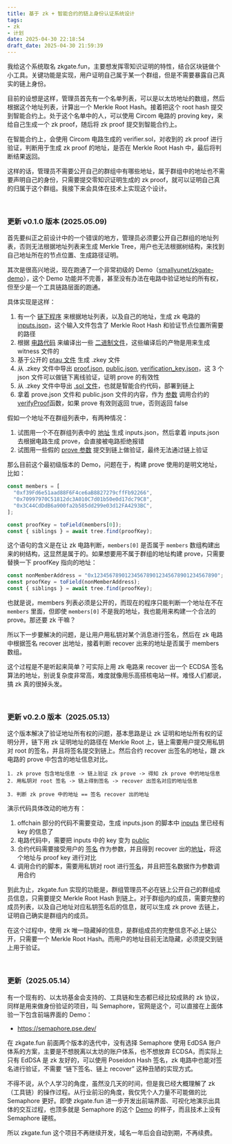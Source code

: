 ```yaml
---
title: 基于 zk + 智能合约的链上身份认证系统设计
tags: 
- zk
- 计划
date: 2025-04-30 22:18:54
draft_date: 2025-04-30 21:59:39
---
```


我给这个系统取名 zkgate.fun，主要想发挥零知识证明的特性，结合区块链做个小工具。关键功能是实现，用户证明自己属于某一个群组，但是不需要暴露自己真实的链上身份。

目前的设想是这样，管理员首先有一个名单列表，可以是以太坊地址的数组，然后根据这个地址列表，计算出一个 Merkle Root Hash。接着把这个 root hash 提交到智能合约上。处于这个名单中的人，可以使用 Circom 电路的 proving key，来给自己生成一个 zk proof，随后将 zk proof 提交到智能合约上。

在智能合约上，会使用 Circom 电路生成的 verifier.sol，对收到的 zk proof 进行验证，判断用于生成 zk proof 的地址，是否在 Merkle Root Hash 中，最后将判断结果返回。

这样的话，管理员不需要公开自己的群组中有哪些地址，属于群组中的地址也不需要声明自己的身份，只需要提交零知识证明生成的 zk proof，就可以证明自己真的归属于这个群组。我接下来会具体在技术上实现这个设计。

<br>

### 更新 v0.1.0 版本 (2025.05.09)

首先要纠正之前设计中的一个错误的地方，管理员必须要公开自己群组的地址列表，否则无法根据地址列表来生成 Merkle Tree，用户也无法根据树结构，来找到自己地址所在的节点位置、生成路径证明。

其次是很高兴地说，现在跑通了一个非常初级的 Demo（[smallyunet/zkgate-demo](https://github.com/smallyunet/zkgate-demo)），这个 Demo 功能并不完善，甚至没有办法在电路中验证地址的所有权，但至少是一个工具链路层面的跑通。

具体实现是这样：

1. 有一个 [链下程序](https://github.com/smallyunet/zkgate-demo/blob/v0.1.0/offchain/smt.js) 来根据地址列表，以及自己的地址，生成 zk 电路的 [inputs.json](https://github.com/smallyunet/zkgate-demo/blob/v0.1.0/offchain/inputs.json)，这个输入文件包含了 Merkle Root Hash 和验证节点位置所需要的路径
2. 根据 [电路代码](https://github.com/smallyunet/zkgate-demo/blob/v0.1.0/circuits/merkleSmtProof.circom) 来编译出一些 [二进制文件](https://github.com/smallyunet/zkgate-demo/tree/main/circuits/build)，这些编译后的产物是用来生成 witness 文件的
3. 基于公开的 [ptau 文件](https://github.com/smallyunet/zkgate-demo/blob/v0.1.0/circuits/run.sh#L17-L28) 生成 .zkey 文件
4. 从 .zkey 文件中导出 [proof.json](https://github.com/smallyunet/zkgate-demo/blob/v0.1.0/circuits/proof.json), [public.json](https://github.com/smallyunet/zkgate-demo/blob/v0.1.0/circuits/public.json), [verification_key.json](https://github.com/smallyunet/zkgate-demo/blob/v0.1.0/circuits/verification_key.json)，这 3 个 json 文件可以做链下离线验证，证明 prove 的有效性
5. 从 .zkey 文件中导出 [.sol 文件](https://github.com/smallyunet/zkgate-demo/blob/v0.1.0/circuits/contracts/Groth16Verifier.sol)，也就是智能合约代码，部署到链上
6. 拿着 prove.json 文件和 public.json 文件的内容，作为 [参数](https://github.com/smallyunet/zkgate-demo/blob/v0.1.0/hardhat/scripts/prove.js#L41) 调用合约的 [verifyProof](https://github.com/smallyunet/zkgate-demo/blob/v0.1.0/circuits/contracts/Groth16Verifier.sol)函数，如果 prove 有效则返回 true，否则返回 false

假如一个地址不在群组列表中，有两种情况：

1. 试图用一个不在群组列表中的 [地址](https://github.com/smallyunet/zkgate-demo/blob/v0.1.0/offchain/smt_non_member.js#L24) 生成 inputs.json，然后拿着 inputs.json 去根据电路生成 prove，会直接被电路拒绝报错
2. 试图用一些假的 [prove 参数](https://github.com/smallyunet/zkgate-demo/blob/v0.1.0/hardhat/scripts/fakeProofWithCorrectRoot.js#L26) 提交到链上做验证，最终无法通过链上验证

那么目前这个最初级版本的 Demo，问题在于，构建 prove 使用的是明文地址，比如：

```js
const members = [
  "0xf39Fd6e51aad88F6F4ce6aB8827279cffFb92266",
  "0x70997970C51812dc3A010C7d01b50e0d17dc79C8",
  "0x3C44CdDdB6a900fa2b585dd299e03d12FA4293BC",
];

const proofKey = toField(members[0]);
const { siblings } = await tree.find(proofKey);
```

这个语句的含义是在让 zk 电路判断，`members[0]` 是否属于 `members` 数组构建出来的树结构，这显然是属于的。如果想要用不属于群组的地址构建 prove，只需要替换一下 proofKey 指向的地址：

```js
const nonMemberAddress = "0x1234567890123456789012345678901234567890";
const proofKey = toField(nonMemberAddress);
const { siblings } = await tree.find(proofKey);
```

也就是说，members 列表必须是公开的，而现在的程序只能判断一个地址在不在 `members` 里面，但即使 `members[0]` 不是我的地址，我也能用来构建一个合法的 prove。那还要 zk 干嘛？

所以下一步要解决的问题，是让用户用私钥对某个消息进行签名，然后在 zk 电路中根据签名 recover 出地址，接着判断 recover 出来的地址是否属于 members 数组。

这个过程是不是听起来简单？可实际上用 zk 电路来 recover 出一个 ECDSA 签名算法的地址，别说复杂度非常高，难度就像用乐高搭核电站一样。难怪人们都说，搞 zk 真的很掉头发。

<br>

### 更新 v0.2.0 版本（2025.05.13）

这个版本解决了验证地址所有权的问题，基本思路是让 zk 证明和地址所有权的证明分开，链下用 zk 证明地址的路径在 Merkle Root 上，链上需要用户提交用私钥对 root 的签名，并且将签名提交到链上。然后合约 recover 出签名的地址，跟 zk 电路的 prove 中包含的地址信息对比。

```
1. zk prove 包含地址信息 -> 链上验证 zk prove -> 得知 zk prove 中的地址信息
2. 用私钥对 root 签名 -> 链上得到签名 -> recover 出签名对应的地址信息

3. 判断 zk prove 中的地址 == 签名 recover 出的地址
```

演示代码具体改动的地方有：

1. offchain 部分的代码不需要变动，生成 inputs.json 的脚本中 [inputs](https://github.com/smallyunet/zkgate-demo/blob/v0.2.0/offchain/smt.js#L37) 里已经有 key 的信息了 
2. 电路代码中，需要把 inputs 中的 key 变为 [public](https://github.com/smallyunet/zkgate-demo/blob/v0.2.0/circuits/merkleSmtProof.circom#L27)
3. 合约代码需要接受用户的 [签名](https://github.com/smallyunet/zkgate-demo/blob/v0.2.0/hardhat/contracts/ZkGateRegistry.sol#L38) 作为参数，并且得到 recover 出的[地址](https://github.com/smallyunet/zkgate-demo/blob/v0.2.0/hardhat/contracts/ZkGateRegistry.sol#L49)，将这个地址与 proof key 进行对比
4. 调用合约的脚本，需要用私钥对 root 进行[签名](https://github.com/smallyunet/zkgate-demo/blob/v0.2.0/hardhat/scripts/prove.js#L44-L45)，并且把签名数据作为参数调用合约

到此为止，zkgate.fun 实现的功能是，群组管理员不必在链上公开自己的群组成员信息，只需要提交 Merkle Root Hash 到链上。对于群组内的成员，需要完整的成员列表，以及自己地址对应私钥签名后的信息，就可以生成 zk prove 去链上，证明自己确实是群组内的成员。

在这个过程中，使用 zk 唯一隐藏掉的信息，是群组成员的完整信息不必上链公开，只需要一个 Merkle Root Hash。而用户的地址目前无法隐藏，必须提交到链上用于验证。

<br>

### 更新（2025.05.14）

有一个现有的、以太坊基金会支持的、工具链和生态都已经比较成熟的 zk 协议，同样是用来做身份验证的项目，叫 Semaphore，官网是这个，可以直接在上面体验一下包含前端界面的 Demo：

- https://semaphore.pse.dev/

在 zkgate.fun 前面两个版本的迭代中，没有选择 Semaphore 使用 EdDSA 账户体系的方案，主要是不想脱离以太坊的账户体系，也不想放弃 ECDSA，而实际上只有 EdDSA 是 zk 友好的，可以使用 Poseidon Hash 签名，zk 电路中也能对签名进行验证，不需要 “链下签名、链上 recover” 这种丑陋的实现方式。

不得不说，从个人学习的角度，虽然没几天的时间，但是我已经大概理解了 zk（工具链）的操作过程。从行业前沿的角度，我仅凭个人力量不可能做的比 Semaphore 更好。即使 zkgate.fun 进一步开发出前端界面、可视化地演示出具体的交互过程，也顶多就是 Semaphore 的这个 [Demo](https://demo.semaphore.pse.dev/) 的样子，而且技术上没有 Semaphore 硬核。

所以 zkgate.fun 这个项目不再继续开发，域名一年后会自动到期，不再续费。

